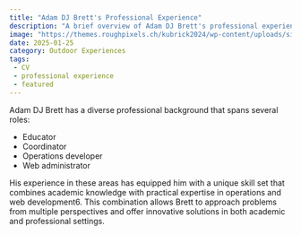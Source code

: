 ```yaml
---
title: "Adam DJ Brett's Professional Experience"
description: "A brief overview of Adam DJ Brett's professional experience as an educator, coordinator, and web administrator."
image: "https://themes.roughpixels.ch/kubrick2024/wp-content/uploads/sites/7/2024/01/image8.jpg"
date: 2025-01-25
category: Outdoor Experiences
tags:
 - CV
 - professional experience
 - featured
---
```

Adam DJ Brett has a diverse professional background that spans several roles:

+ Educator
+ Coordinator
+ Operations developer
+ Web administrator

His experience in these areas has equipped him with a unique skill set that combines academic knowledge with practical expertise in operations and web development6. This combination allows Brett to approach problems from multiple perspectives and offer innovative solutions in both academic and professional settings.

